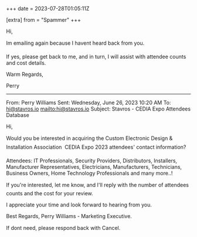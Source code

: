 +++
date = 2023-07-28T01:05:11Z

[extra]
from = "Spammer"
+++

Hi,

Im emailing again because I havent heard back from you.

If yes, please get back to me, and in turn, I will assist with attendee
counts and cost details.

Warm Regards,

Perry 

  _____  

From: Perry Williams
Sent: Wednesday, June 26, 2023 10:20 AM
To: hi@stavros.io <mailto:hi@stavros.io> 
Subject: Stavros - CEDIA Expo Attendees Database

Hi,

Would you be interested in acquiring the Custom Electronic Design &
Installation Association  CEDIA Expo 2023 attendees' contact information?

Attendees: IT Professionals, Security Providers, Distributors, Installers,
Manufacturer Representatives, Electricians, Manufacturers, Technicians,
Business Owners, Home Technology Professionals and many more..!

If you're interested, let me know, and I'll reply with the number of
attendees counts and the cost for your review.

I appreciate your time and look forward to hearing from you.

Best Regards,
Perry Williams - Marketing Executive.

If dont need, please respond back with Cancel.
